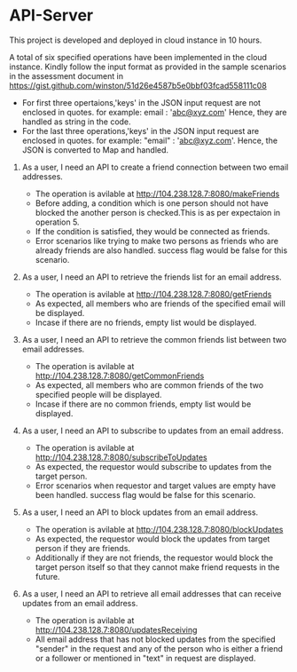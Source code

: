 # API-Server
This project is developed and deployed in cloud instance in 10 hours.

A total of six specified operations have been implemented in the cloud instance.
Kindly follow the input format as provided in the sample scenarios in the assessment document in https://gist.github.com/winston/51d26e4587b5e0bbf03fcad558111c08
* For first three opertaions,'keys' in the JSON input request are not enclosed in quotes. for example: email : 'abc@xyz.com'       Hence, they are handled as string in the code.
* For the last three operations,'keys' in the JSON input request are enclosed in quotes. for example: "email" : 'abc@xyz.com'.
  Hence, the JSON is converted to Map and handled.

1. As a user, I need an API to create a friend connection between two email addresses.
   * The operation is avilable at http://104.238.128.7:8080/makeFriends
   * Before adding, a condition which is one person should not have blocked the another person is checked.This is as 
     per expectaion in operation 5.
   * If the condition is satisfied, they would be connected as friends.
   * Error scenarios like trying to make two persons as friends who are already friends are also handled.
     success flag would be false for this scenario.
   
2. As a user, I need an API to retrieve the friends list for an email address.
   * The operation is avilable at http://104.238.128.7:8080/getFriends
   * As expected, all members who are friends of the specified email will be displayed.
   * Incase if there are no friends, empty list would be displayed. 
   
3. As a user, I need an API to retrieve the common friends list between two email addresses.
   * The operation is avilable at http://104.238.128.7:8080/getCommonFriends
   * As expected, all members who are common friends of the two specified people will be displayed.
   * Incase if there are no common friends, empty list would be displayed.

4. As a user, I need an API to subscribe to updates from an email address.
   * The operation is avilable at http://104.238.128.7:8080/subscribeToUpdates
   * As expected, the requestor would subscribe to updates from the target person.
   * Error scenarios when requestor and target values are empty have been handled. 
     success flag would be false for this scenario.
   
5. As a user, I need an API to block updates from an email address.
   * The operation is avilable at http://104.238.128.7:8080/blockUpdates
   * As expected, the requestor would block the updates from target person if they are friends.
   * Additionally if they are not friends, the requestor would block the target person itself so that they cannot make 
     friend requests in the future.
   
6. As a user, I need an API to retrieve all email addresses that can receive updates from an email address.
   * The operation is avilable at http://104.238.128.7:8080/updatesReceiving
   * All email address that has not blocked updates from the specified "sender" in the request and any of the 
     person who is either a friend or a follower or mentioned in "text" in request are displayed.
   

